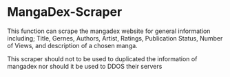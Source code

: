 # MangaDex-Scraper

This function can scrape the mangadex website for general information including; Title, Gernes, Authors, Artist, Ratings, Publication Status, Number of Views,
and description of a chosen manga. 

This scraper should not to be used to duplicated the information of mangadex nor should it be used to DDOS their servers
